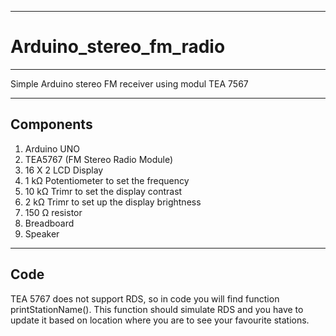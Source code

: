 --------------------------------------------
# Arduino_stereo_fm_radio
--------------------------------------------
Simple Arduino stereo FM receiver using modul TEA 7567

--------------------------------------------
Components
--------------------------------------------
1. Arduino UNO
2. TEA5767 (FM Stereo Radio Module)
3. 16 X 2 LCD Display
4. 1 kΩ Potentiometer to set the frequency
5. 10 kΩ Trimr to set the display contrast
6. 2 kΩ Trimr to set up the display brightness
7. 150 Ω resistor
8. Breadboard
9. Speaker

--------------------------------------------
Code
--------------------------------------------
TEA 5767 does not support RDS, so in code you will find function printStationName(). This function should simulate RDS and you have to update it based on location where you are to see your favourite stations.
